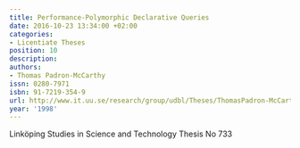 ```yaml
---
title: Performance-Polymorphic Declarative Queries
date: 2016-10-23 13:34:00 +02:00
categories:
- Licentiate Theses
position: 10
description: 
authors:
- Thomas Padron-McCarthy
issn: 0280-7971
isbn: 91-7219-354-9
url: http://www.it.uu.se/research/group/udbl/Theses/ThomasPadron-McCarthyLic.pdf
year: '1998'
---
```


Linköping Studies in Science and Technology Thesis No 733
